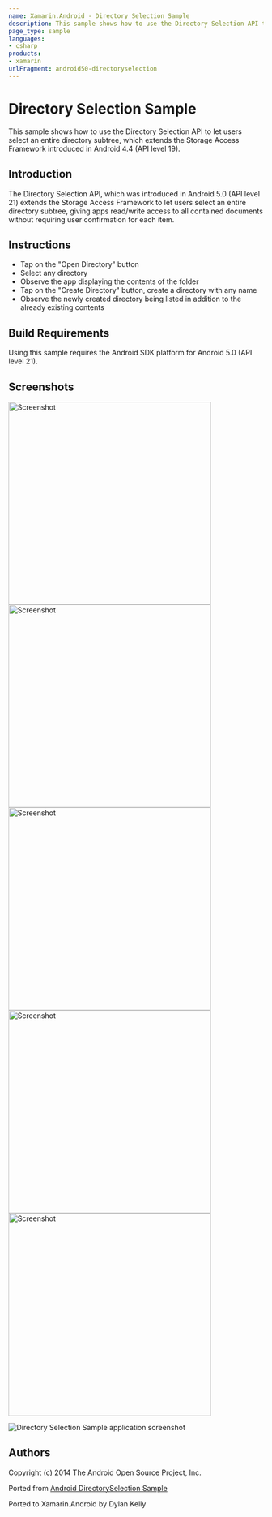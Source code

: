 ```yaml
---
name: Xamarin.Android - Directory Selection Sample
description: This sample shows how to use the Directory Selection API to let users select an entire directory subtree, which extends the Storage Access...
page_type: sample
languages:
- csharp
products:
- xamarin
urlFragment: android50-directoryselection
---
```

# Directory Selection Sample

This sample shows how to use the Directory Selection API to let users select an entire directory subtree, which extends the Storage Access Framework introduced in Android 4.4 (API level 19).

## Introduction

The Directory Selection API, which was introduced in Android 5.0 (API level 21) extends the Storage Access Framework to let users select an entire directory subtree,
giving apps read/write access to all contained documents without requiring user confirmation for each item.

## Instructions

* Tap on the "Open Directory" button
* Select any directory
* Observe the app displaying the contents of the folder
* Tap on the "Create Directory" button, create a directory with any name
* Observe the newly created directory being listed in addition to the already existing contents

## Build Requirements
Using this sample requires the Android SDK platform for Android 5.0 (API level 21).

## Screenshots

<img src="Screenshots/1-landing-page.png" height="400" alt="Screenshot"/> <img src="Screenshots/2-directory-selection.png" height="400" alt="Screenshot"/> <img src="Screenshots/3-open-directory.png" height="400" alt="Screenshot"/> <img src="Screenshots/4-create-directory.png" height="400" alt="Screenshot"/>  <img src="Screenshots/5-created-directory.png" height="400" alt="Screenshot"/>

![Directory Selection Sample application screenshot](Screenshots/1-landing-page.png "Directory Selection Sample application screenshot")

## Authors
Copyright (c) 2014 The Android Open Source Project, Inc.

Ported from [Android DirectorySelection Sample](https://github.com/googlesamples/android-DirectorySelection)

Ported to Xamarin.Android by Dylan Kelly
